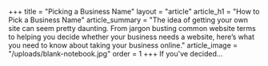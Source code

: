 +++
title = "Picking a Business Name"
layout = "article"
article_h1 = "How to Pick a Business Name"
article_summary = "The idea of getting your own site can seem pretty daunting. From jargon busting common website terms to helping you decide whether your business needs a website, here’s what you need to know about taking your business online."
article_image = "/uploads/blank-notebook.jpg"
order = 1
+++
If you've decided...